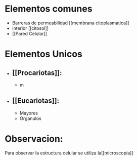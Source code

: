  # Elementos comunes
 - Barreras de permeabilidad [[membrana citoplasmatica]]
 - interior [[citosol]]
 - [[Pared Celular]]

# Elementos Unicos
- ## [[Procariotas]]: 
     - m
- ## [[Eucariotas]]:
     - Mayores 
     - Organulos

# Observacion:
Para observar la estructura celular se utiliza la[[microscopia]]

     